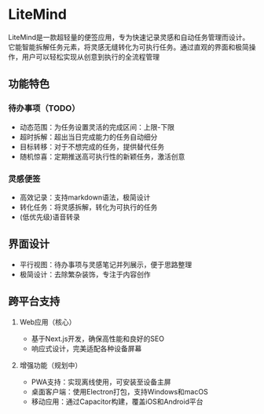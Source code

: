 # LiteMind
LiteMind是一款超轻量的便签应用，专为快速记录灵感和自动任务管理而设计。它能智能拆解任务元素，将灵感无缝转化为可执行任务。通过直观的界面和极简操作，用户可以轻松实现从创意到执行的全流程管理

## 功能特色
### 待办事项（TODO）
- 动态范围：为任务设置灵活的完成区间：上限-下限
- 超时拆解：超出当日完成能力的任务自动细分
- 目标转移：对于不想完成的任务，提供替代任务
- 随机惊喜：定期推送高可执行性的新颖任务，激活创意

### 灵感便签
- 高效记录：支持markdown语法，极简设计
- 转化任务：将灵感拆解，转化为可执行的任务
- (低优先级)语音转录

## 界面设计
- 平行视图：待办事项与灵感笔记并列展示，便于思路整理
- 极简设计：去除繁杂装饰，专注于内容创作

## 跨平台支持
1. Web应用（核心）
   - 基于Next.js开发，确保高性能和良好的SEO
   - 响应式设计，完美适配各种设备屏幕

2. 增强功能（规划中）
   - PWA支持：实现离线使用，可安装至设备主屏
   - 桌面客户端：使用Electron打包，支持Windows和macOS
   - 移动应用：通过Capacitor构建，覆盖iOS和Android平台